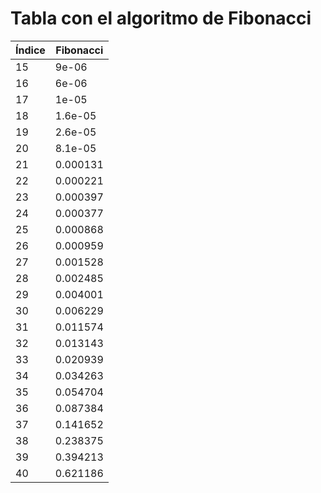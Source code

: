 # Tabla con el algoritmo de Fibonacci

| Índice | Fibonacci |
|--------|-----------|
|15|9e-06|
|16|6e-06|
|17|1e-05|
|18|1.6e-05|
|19|2.6e-05|
|20|8.1e-05|
|21|0.000131|
|22|0.000221|
|23|0.000397|
|24|0.000377|
|25|0.000868|
|26|0.000959|
|27|0.001528|
|28|0.002485|
|29|0.004001|
|30|0.006229|
|31|0.011574|
|32|0.013143|
|33|0.020939|
|34|0.034263|
|35|0.054704|
|36|0.087384|
|37|0.141652|
|38|0.238375|
|39|0.394213|
|40|0.621186|
